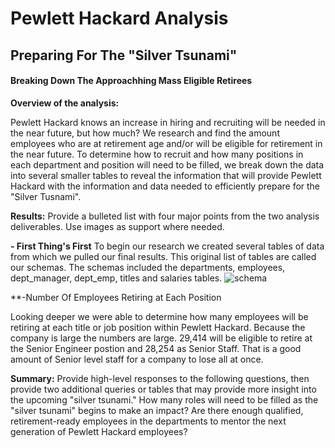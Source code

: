 # Pewlett Hackard Analysis
## Preparing For The "Silver Tsunami"
#### Breaking Down The Approachhing Mass Eligible Retirees



**Overview of the analysis:** 

Pewlett Hackard knows an increase in hiring and recruiting will be needed in the near future, but how much? We research and find the amount employees who are at retirement age and/or will be eligible for retirement in the near future. To determine how to recruit and how many positions in each department and position will need to be filled, we break down the data into several smaller tables to reveal the information that will provide Pewlett Hackard with the information and data needed to efficiently prepare for the "Silver Tusnami".


**Results:** 
Provide a bulleted list with four major points from the two analysis deliverables. Use images as support where needed.


**- First Thing's First**
To begin our research we created several tables of data from which we pulled our final results. This original list of tables are called our schemas. The schemas included the departments, employees, dept_manager, dept_emp, titles and salaries tables. 
![schema](https://user-images.githubusercontent.com/69441332/96401292-7b85ce80-1198-11eb-9eda-ff71f544d01e.png)

**-Number Of Employees Retiring at Each Position

Looking deeper we were able to determine how many employees will be retiring at each title or job position within Pewlett Hackard. Because the company is large the numbers are large. 29,414 will be eligible to retire at the Senior Engineer postion and 28,254 as Senior Staff. That is a good amount of Senior level staff for a company to lose all at once.




**Summary:** Provide high-level responses to the following questions, then provide two additional queries or tables that may provide more insight into the upcoming "silver tsunami."
How many roles will need to be filled as the "silver tsunami" begins to make an impact?
Are there enough qualified, retirement-ready employees in the departments to mentor the next generation of Pewlett Hackard employees?
